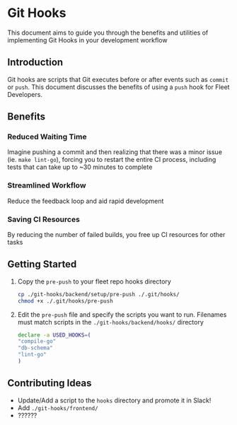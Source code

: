 # Git Hooks

This document aims to guide you through the benefits and utilities of implementing Git Hooks in your
development workflow

## Introduction

Git hooks are scripts that Git executes before or after events such as `commit` or `push`.  This
document discusses the benefits of using a `push` hook for Fleet Developers.

## Benefits

### Reduced Waiting Time

Imagine pushing a commit and then realizing that there was a minor issue (ie. `make
lint-go`), forcing you to restart the entire CI process, including tests that can take up to
~30 minutes to
complete

### Streamlined Workflow

Reduce the feedback loop and aid rapid development

### Saving CI Resources

By reducing the number of failed builds, you free up CI resources for other tasks

## Getting Started

1. Copy the `pre-push` to your fleet repo hooks directory

    ```bash
    cp ./git-hooks/backend/setup/pre-push ./.git/hooks/
    chmod +x ./.git/hooks/pre-push
    ```

2. Edit the `pre-push` file and specify the scripts you want to run.  Filenames must match scripts in the
`./git-hooks/backend/hooks/` directory

    ```bash
    declare -a USED_HOOKS=(
    "compile-go"
    "db-schema"
    "lint-go"
    )
    ```

## Contributing Ideas

- Update/Add a script to the `hooks` directory and promote it in Slack!
- Add `./git-hooks/frontend/`
- ??????

